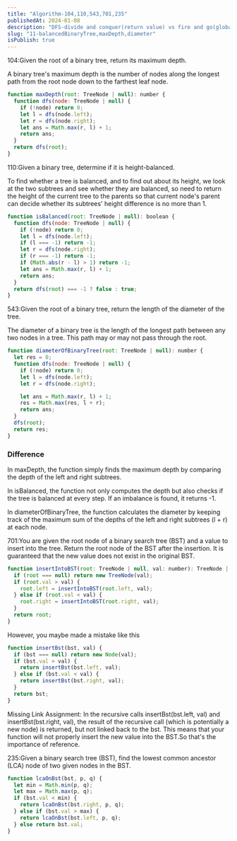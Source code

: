 ```yaml
---
title: "Algorithm-104,110,543,701,235"
publishedAt: 2024-01-08
description: "DFS-divide and conquer(return value) vs fire and go(global varible) "
slug: "11-balancedBinaryTree,maxDepth,diameter"
isPublish: true
---
```


104:Given the root of a binary tree, return its maximum depth.

A binary tree's maximum depth is the number of nodes along the longest path from the root node down to the farthest leaf node.

```js
function maxDepth(root: TreeNode | null): number {
  function dfs(node: TreeNode | null) {
    if (!node) return 0;
    let l = dfs(node.left);
    let r = dfs(node.right);
    let ans = Math.max(r, l) + 1;
    return ans;
  }
  return dfs(root);
}
```

110:Given a binary tree, determine if it is height-balanced.

To find whether a tree is balanced, and to find out about its height, we look at the two subtrees and see whether they are balanced, so need to return the height of the current tree to the parents so that current node's parent can decide whether its subtrees' height difference is no more than 1.

```js
function isBalanced(root: TreeNode | null): boolean {
  function dfs(node: TreeNode | null) {
    if (!node) return 0;
    let l = dfs(node.left);
    if (l === -1) return -1;
    let r = dfs(node.right);
    if (r === -1) return -1;
    if (Math.abs(r - l) > 1) return -1;
    let ans = Math.max(r, l) + 1;
    return ans;
  }
  return dfs(root) === -1 ? false : true;
}
```

543:Given the root of a binary tree, return the length of the diameter of the tree.

The diameter of a binary tree is the length of the longest path between any two nodes in a tree. This path may or may not pass through the root.

```js
function diameterOfBinaryTree(root: TreeNode | null): number {
  let res = 0;
  function dfs(node: TreeNode | null) {
    if (!node) return 0;
    let l = dfs(node.left);
    let r = dfs(node.right);

    let ans = Math.max(r, l) + 1;
    res = Math.max(res, l + r);
    return ans;
  }
  dfs(root);
  return res;
}
```

### Difference

In maxDepth, the function simply finds the maximum depth by comparing the depth of the left and right subtrees.

In isBalanced, the function not only computes the depth but also checks if the tree is balanced at every step. If an imbalance is found, it returns -1.

In diameterOfBinaryTree, the function calculates the diameter by keeping track of the maximum sum of the depths of the left and right subtrees (l + r) at each node.

701:You are given the root node of a binary search tree (BST) and a value to insert into the tree. Return the root node of the BST after the insertion. It is guaranteed that the new value does not exist in the original BST.

```js
function insertIntoBST(root: TreeNode | null, val: number): TreeNode | null {
  if (root === null) return new TreeNode(val);
  if (root.val > val) {
    root.left = insertIntoBST(root.left, val);
  } else if (root.val < val) {
    root.right = insertIntoBST(root.right, val);
  }
  return root;
}
```

However, you maybe made a mistake like this

```js
function insertBst(bst, val) {
  if (bst === null) return new Node(val);
  if (bst.val > val) {
    return insertBst(bst.left, val);
  } else if (bst.val < val) {
    return insertBst(bst.right, val);
  }
  return bst;
}
```

Missing Link Assignment: In the recursive calls insertBst(bst.left, val) and insertBst(bst.right, val), the result of the recursive call (which is potentially a new node) is returned, but not linked back to the bst. This means that your function will not properly insert the new value into the BST.So that's the importance of reference.

235:Given a binary search tree (BST), find the lowest common ancestor (LCA) node of two given nodes in the BST.

```js
function lcaOnBst(bst, p, q) {
  let min = Math.min(p, q);
  let max = Math.max(p, q);
  if (bst.val < min) {
    return lcaOnBst(bst.right, p, q);
  } else if (bst.val > max) {
    return lcaOnBst(bst.left, p, q);
  } else return bst.val;
}
```
